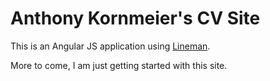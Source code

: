 # Anthony Kornmeier's CV Site

This is an Angular JS application using [Lineman](http://www.linemanjs.com).

More to come, I am just getting started with this site.
